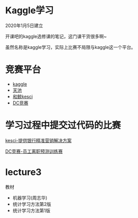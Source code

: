 # Kaggle学习

2020年1月5日建立

开课吧的kaggle选修课的笔记，这门课干货很多啊~

虽然名称是kaggle学习，实际上比赛不局限与kaggle这一个平台。

# 竞赛平台

- [kaggle](https://www.kaggle.com/)
- [天池](https://tianchi.aliyun.com/home/)
- [和鲸kesci](https://www.kesci.com/)
- [DC竞赛](https://www.dcjingsai.com/)

# 学习过程中提交过代码的比赛

[kesci-提供银行精准营销解决方案 ](https://www.kesci.com/home/competition/5c234c6626ba91002bfdfdd3)

[DC竞赛-员工离职预测训练赛](https://www.dcjingsai.com/common/cmpt/%E5%91%98%E5%B7%A5%E7%A6%BB%E8%81%8C%E9%A2%84%E6%B5%8B%E8%AE%AD%E7%BB%83%E8%B5%9B_%E7%AB%9E%E8%B5%9B%E4%BF%A1%E6%81%AF.html)



# lecture3

教材

- 机器学习(周志华)
- 统计学习方法第2版
- 统计学习方法第1版

